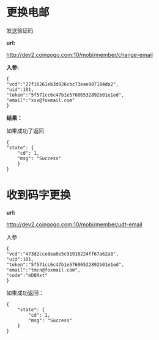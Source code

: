 # 更换电邮 #

发送验证码

**url:**

http://dev2.coingogo.com:10/mobi/member/change-email

**入参:**

	{
	"vcd":"27f16261eb3d026cbc73eae907184da2",
	"uid":101,
	"token":"5f571cc6c47b1e57606532892b01e1ed",
	"email":"xxx@foxmail.com"
	}

**结果：**

如果成功了返回

	{
    "state": {
        "cd": 1,
        "msg": "Success"
    	}
	}	



# 收到码字更换 #


**url:**

http://dev2.coingogo.com:10/mobi/member/udt-email

入参

	{
	"vcd":"473d2cce8ea0e5c91916224ff67a62a8",
	"uid":101,
	"token":"5f571cc6c47b1e57606532892b01e1ed",
	"email":"tmcn@foxmail.com",
	"code":"mD8Rxt"
	}
    
如果成功返回：
    

	{
	    "state": {
	        "cd": 1,
	        "msg": "Success"
	    }
	}
    

